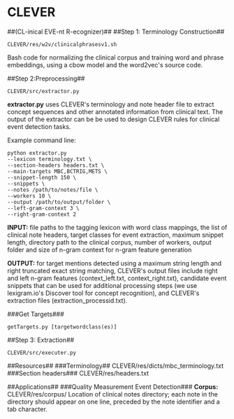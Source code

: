 # CLEVER #
##(CL-inical EVE-nt R-ecognizer)##
##Step 1: Terminology Construction##
```
CLEVER/res/w2v/clinicalphrasesv1.sh
```
Bash code for normalizing the clinical corpus and training word and phrase embeddings, using a cbow model and the word2vec's source code.

##Step 2:Preprocessing##
```
CLEVER/src/extractor.py
```
**extractor.py** uses CLEVER's terminology and note header file to extract concept sequences and other annotated information from clinical text.  The output of the extractor can be be used to design CLEVER rules for clinical event detection tasks.                  

Example command line:
```
python extractor.py
--lexicon terminology.txt \
--section-headers headers.txt \
--main-targets MBC,BCTRIG,METS \
--snippet-length 150 \
--snippets \
--notes /path/to/notes/file \
--workers 10 \
--output /path/to/output/folder \
--left-gram-context 3 \
--right-gram-context 2
```

**INPUT:** file paths to the tagging lexicon with word class mappings, the list of clinical note headers, target classes for event extraction, maximum snippet length, directory path to the clinical corpus, number of workers, output folder and size of n-gram context for n-gram feature generation     

**OUTPUT:** for target mentions detected using a maximum string length and right truncated exact string matching, CLEVER's output files include right and left n-gram features (context_left.txt, context_right.txt), candidate event snippets that can be used for additional processing steps (we use lexigram.io's Discover tool for concept recognition), and CLEVER's extraction files (extraction_processid.txt). 

###Get Targets###
```
getTargets.py [targetwordclass(es)]
```
##Step 3: Extraction##
```
CLEVER/src/executer.py 
```
##Resources##
###Terminology##
CLEVER/res/dicts/mbc_terminology.txt
###Section headers###
CLEVER/res/headers.txt

##Applications##
###Quality Measurement Event Detection###
**Corpus:** 
CLEVER/res/corpus/
Location of clinical notes directory; each note in the directory should appear on one line, preceded by the note identifier and a tab character.








